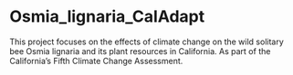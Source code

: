 # Osmia_lignaria_CalAdapt
This project focuses on the effects of climate change on the wild solitary bee Osmia lignaria and its plant resources in California. As part of the California’s Fifth Climate Change Assessment.
